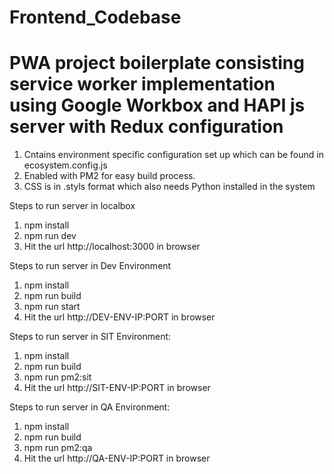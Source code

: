 # Frontend_Codebase
# PWA project boilerplate consisting service worker implementation using Google Workbox and HAPI js server with Redux configuration

1. Cntains environment specific configuration set up which can be found in ecosystem.config.js
2. Enabled with PM2 for easy build process.
3. CSS is in .styls format which also needs Python installed in the system

Steps to run server in localbox

1. npm install
2. npm run dev
3. Hit the url http://localhost:3000 in browser


Steps to run server in Dev Environment

1. npm install
2. npm run build
3. npm run start
4. Hit the url http://DEV-ENV-IP:PORT in browser

Steps to run server in SIT Environment:

1. npm install
2. npm run build
3. npm run pm2:sit
3. Hit the url http://SIT-ENV-IP:PORT in browser

Steps to run server in QA Environment:

1. npm install
2. npm run build
3. npm run pm2:qa
3. Hit the url http://QA-ENV-IP:PORT in browser
